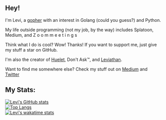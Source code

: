 ## Hey!

I'm Levi, a [gopher](https://blog.golang.org/gopher) with an interest in Golang (could you guess?) and Python.  

My life outside programming (not my job, by the way) includes Splatoon, Medium, and Z o o m m e e t i n g s  

Think what I do is cool? Wow! Thanks! If you want to support me, just give my stuff a star on GitHub.  

I'm also the creator of [Huelet](https://huelet.net), Don't Ask™, and [Leviathan](https://github.com/lerichardson/leviathan).

Want to find me somewhere else? Check my stuff out on [Medium](https://litbelb.medium.com) and [Twitter](https://twitter.com/@butwhyt68749305)

## My Stats:

[![Levi's GitHub stats](https://github-readme-stats.vercel.app/api?username=lerichardson)](https://github.com/anuraghazra/github-readme-stats)  
[![Top Langs](https://github-readme-stats.vercel.app/api/top-langs/?username=lerichardson)](https://github.com/anuraghazra/github-readme-stats)  
[![Levi's wakatime stats](https://github-readme-stats.vercel.app/api/wakatime?username=lerichardson)](https://github.com/anuraghazra/github-readme-stats)  
